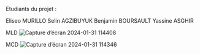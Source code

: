 Etudiants du projet :

Eliseo MURILLO
Selin AGZIBUYUK
Benjamin BOURSAULT
Yassine ASGHIR


MLD 
![Capture d’écran 2024-01-31 114408](https://github.com/eliseomurillo9/phototheque/assets/133030056/20f0bfb8-9fd0-4a1f-bae1-b47c1b3ced6d)

MCD
![Capture d’écran 2024-01-31 114346](https://github.com/eliseomurillo9/phototheque/assets/133030056/f1c6ece6-1e96-4a99-be87-f83f02d0c6f5)
